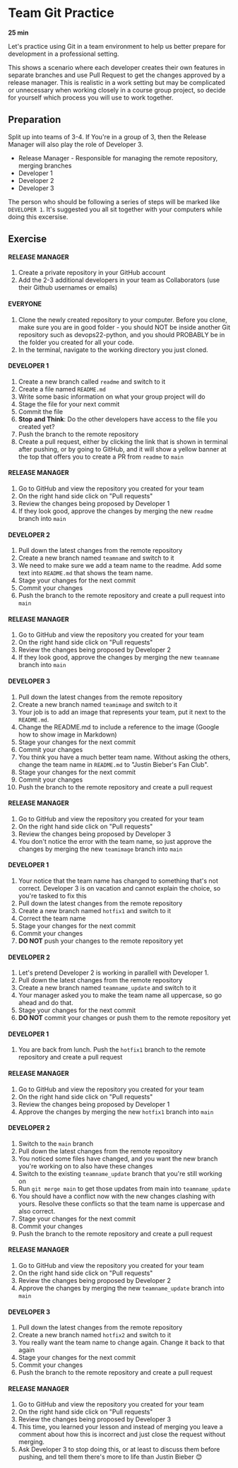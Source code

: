 # Team Git Practice 

**25 min**

Let's practice using Git in a team environment to help us better prepare for development in a professional setting.

This shows a scenario where each developer creates their own features in separate branches and use Pull Request to get the changes approved by a release manager. This is realistic in a work setting but may be complicated or unnecessary when working closely in a course group project, so decide for yourself which process you will use to work together.

## Preparation

Split up into teams of 3-4. If You're in a group of 3, then the Release Manager will also play the role of Developer 3.

 * Release Manager - Responsible for managing the remote repository, merging branches
 * Developer 1
 * Developer 2 
 * Developer 3

The person who should be following a series of steps will be marked like ``` DEVELOPER 1 ```. It's suggested you all sit together with your computers while doing this excersise.

## Exercise 

#### RELEASE MANAGER

1. Create a private repository in your GitHub account
2. Add the 2-3 additional developers in your team as Collaborators (use their Github usernames or emails)

#### EVERYONE

1. Clone the newly created repository to your computer. Before you clone, make sure you are in good folder - you should NOT be inside another Git repository such as devops22-python, and you should PROBABLY be in the folder you created for all your code.
2. In the terminal, navigate to the working directory you just cloned.

#### DEVELOPER 1

1. Create a new branch called ``` readme ``` and switch to it
2. Create a file named ``` README.md ```
3. Write some basic information on what your group project will do
4. Stage the file for your next commit 
5. Commit the file 
6. **Stop and Think**: Do the other developers have access to the file you created yet? 
7. Push the branch to the remote repository
8. Create a pull request, either by clicking the link that is shown in terminal after pushing, or by going to GitHub, and it will show a yellow banner at the top that offers you to create a PR from `readme` to `main`

#### RELEASE MANAGER

1. Go to GitHub and view the repository you created for your team
2. On the right hand side click on "Pull requests"
3. Review the changes being proposed by Developer 1
4. If they look good, approve the changes by merging the new ``` readme ``` branch into ``` main ```

#### DEVELOPER 2

1. Pull down the latest changes from the remote repository
2. Create a new branch named ``` teamname ``` and switch to it
3. We need to make sure we add a team name to the readme. Add some text into ```README.md``` that shows the team name.
4. Stage your changes for the next commit
5. Commit your changes
6. Push the branch to the remote repository and create a pull request into `main`

#### RELEASE MANAGER

1. Go to GitHub and view the repository you created for your team
2. On the right hand side click on "Pull requests"
3. Review the changes being proposed by Developer 2
4. If they look good, approve the changes by merging the new ``` teamname ``` branch into ``` main ```

#### DEVELOPER 3

1. Pull down the latest changes from the remote repository
2. Create a new branch named ``` teamimage ``` and switch to it
3. Your job is to add an image that represents your team, put it next to the `README.md`.
4. Change the README.md to include a reference to the image (Google how to show image in Markdown)
5. Stage your changes for the next commit
6. Commit your changes
7. You think you have a much better team name. Without asking the others, change the team name in `README.md` to "Justin Bieber's Fan Club".
8. Stage your changes for the next commit
9. Commit your changes
10. Push the branch to the remote repository and create a pull request

#### RELEASE MANAGER

1. Go to GitHub and view the repository you created for your team
2. On the right hand side click on "Pull requests"
3. Review the changes being proposed by Developer 3
4. You don't notice the error with the team name, so just approve the changes by merging the new ``` teamimage ``` branch into ``` main ```

#### DEVELOPER 1

1. Your notice that the team name has changed to something that's not correct. Developer 3 is on vacation and cannot explain the choice, so you're tasked to fix this
2. Pull down the latest changes from the remote repository
3. Create a new branch named ``` hotfix1 ``` and switch to it
4. Correct the team name 
5. Stage your changes for the next commit
6. Commit your changes
7. **DO NOT** push your changes to the remote repository yet

#### DEVELOPER 2

1. Let's pretend Developer 2 is working in parallell with Developer 1.
2. Pull down the latest changes from the remote repository
3. Create a new branch named ``` teamname_update ``` and switch to it
4. Your manager asked you to make the team name all uppercase, so go ahead and do that.
5. Stage your changes for the next commit
6. **DO NOT** commit your changes or push them to the remote repository yet

#### DEVELOPER 1

1. You are back from lunch. Push the ``` hotfix1 ``` branch to the remote repository and create a pull request

#### RELEASE MANAGER

1. Go to GitHub and view the repository you created for your team
2. On the right hand side click on "Pull requests"
3. Review the changes being proposed by Developer 1
4. Approve the changes by merging the new ``` hotfix1 ``` branch into ``` main ```

#### DEVELOPER 2

1. Switch to the ``` main ``` branch
2. Pull down the latest changes from the remote repository
3. You noticed some files have changed, and you want the new branch you're working on to also have these changes
4. Switch to the existing ``` teamname_update ``` branch that you're still working on
5. Run ``` git merge main ``` to get those updates from main into `teamname_update`
6. You should have a conflict now with the new changes clashing with yours. Resolve these conflicts so that the team name is uppercase and also correct.
7. Stage your changes for the next commit
8. Commit your changes
9. Push the branch to the remote repository and create a pull request

#### RELEASE MANAGER

1. Go to GitHub and view the repository you created for your team
2. On the right hand side click on "Pull requests"
3. Review the changes being proposed by Developer 2
4. Approve the changes by merging the new ``` teamname_update ``` branch into ``` main ```

#### DEVELOPER 3

1. Pull down the latest changes from the remote repository
2. Create a new branch named ``` hotfix2 ``` and switch to it
3. You really want the team name to change again. Change it back to that again
4. Stage your changes for the next commit
5. Commit your changes
6. Push the branch to the remote repository and create a pull request

#### RELEASE MANAGER

1. Go to GitHub and view the repository you created for your team
2. On the right hand side click on "Pull requests"
3. Review the changes being proposed by Developer 3
4. This time, you learned your lesson and instead of merging you leave a comment about how this is incorrect and just close the request without merging.
5. Ask Developer 3 to stop doing this, or at least to discuss them before pushing, and tell them there's more to life than Justin Bieber 😊

